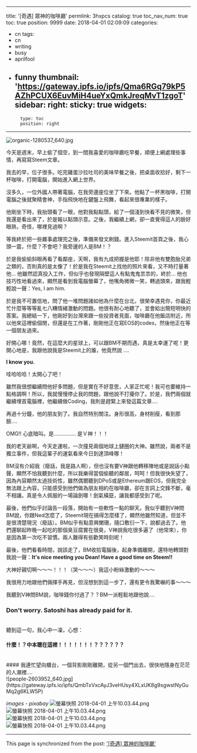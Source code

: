 
---
title: '[奇遇] 眾神的咖啡廳'
permlink: 3hxpcs
catalog: true
toc_nav_num: true
toc: true
position: 9999
date: 2018-04-01 02:09:09
categories:
- cn
tags:
- cn
- writing
- busy
- aprilfool
- funny
thumbnail: 'https://gateway.ipfs.io/ipfs/Qma6RGq79kP5AZhPCUX6EuvMiH4ueYxQmkJreqMvT1zgoT'
sidebar:
    right:
        sticky: true
widgets:
    -
        type: toc
        position: right
---


![organic-1280537_640.jpg](https://gateway.ipfs.io/ipfs/Qma6RGq79kP5AZhPCUX6EuvMiH4ueYxQmkJreqMvT1zgoT)

今天是週末，早上偷了個空，到一間我喜愛的咖啡廳吃早餐，順便上網處理些事情，再寫寫Steem文章。

我去的早，位子很多。吃完雞蛋沙拉吐司的美味早餐之後，把桌面收拾好，剩下一杯咖啡，打開電腦，開始進入網上世界。

沒多久，一位外國人帶著電腦，在我旁邊座位坐了下來。他點了一杯黑咖啡，打開電腦之後就聚精會神，手指飛快地在鍵盤上飛舞，看起來很專業的樣子。

他剛坐下時，我抬頭看了一眼，他對我點點頭，給了一個淺到快看不見的微笑，但我還是看出來了，於是報以點頭示意。之後，我繼續上網，卻一直覺得這人的臉好眼熟，奇怪，哪裡見過啊？

等我終於把一些雜事處理完之後，準備來發文刷錢。進入Steemit首頁之後，我心頭一震，什麼？不會吧？我旁邊的人是BM！？

於是我偷偷斜眼再看了看鄰座，天啊，我有九成把握是他耶！除非他有雙胞胎兄弟之類的，否則真的是太像了！於是我在Steemit上找他的照片來看，又不時打量著他... 他雖然認真投入工作，但似乎也發現隔壁這人有點鬼鬼祟祟的，終於... 他也技巧性地看過來，顯然是看到我電腦螢幕了，他嘴角微微一笑，轉過頭來，跟我輕輕說一聲：Yes, I am him.

於是我不可置信地，問了他一堆問題諸如他為什麼在台北，很榮幸遇見你，你最近忙什麼等等等亂七八糟情緒激動的問題。他很有耐心地聽了，並會給出簡短明快的答案。我總結一下，他剛好到台灣來跟一些投資者見面，咖啡廳在他飯店附近，所以他來這裡偷個閒，但還是在工作著，剛剛他正在寫EOS的codes，然後他正在等一個朋友過來。

好開心哪！竟然，在這麼大的星球上，可以跟BM不期而遇，真是太幸運了呢！更開心地是，我跟他說我是Steemit上的誰，他竟然說 ....

**I know you.**

哇哈哈哈！太開心了吧！

雖然我很想繼續問他好多問題，但是實在不好意思，人家正忙呢！我可也要維持一點格調啊！所以，我就慢慢停止我的問題，跟他說不打擾你了。於是，我們兩個就繼續埋首電腦裡，他繼續做Coding，我則是趕緊上來發這篇文章.... 

再過十分鐘，他的朋友到了。我自然特別關注。身形很高，身材削瘦，看到那臉....

OMG!! 心底暗叫。是............... 是Ｖ神！！！

我的老天爺啊，今天走運啦，一次撞見兩個地球上鏈圈的大神。雖然說，兩者不是獨立事件，但我這輩子的運氣看來今日到達頂峰哪！

BM沒有介紹我（廢話，我是路人啊），但也沒有要V神跟他轉移陣地或是說話小點聲，顯然不怕我聽到什麼，所以我樂得當個偷聽的鄰居，呵呵！但我很快失望了，因為內容顯然太過技術性，雖然偶爾聽到DPoS或是Ethereum跟EOS，但我完全無法跟上內容，只能感受到他們做為朋友相約在咖啡廳，卻在言詞上交鋒不斷，毫不相讓。真是令人佩服的一場論劍哪！劍氣橫竄，讓我都感受到了呢。

最後，他們似乎討論告一段落，開始有一些軟性一點的聊天。我似乎聽到V神問BM說，你跟Ned怎麼了，Steemit現在搞得怎麼樣了，顯然他雖然知道，但並不是很清楚現況（廢話）。BM似乎有點意興闌珊，隨口敷衍一下，說都過去了。他們還聊起昨晚一起吃的那個臭豆腐實在很臭，V神說我吃很多遍了（他常來），你是因為第一次吃不習慣。兩人難得有些歡笑時刻呢！

最後，他們看看時間，說該走了，BM收拾電腦後，起身準備離開，還特地轉頭對我說一聲：**It's nice meeting you Dean! Have a good time on Steem!!** 

 大神好親切啊～～～！！！（哭～～～）我這小粉絲激動的～～～

我很用力地跟他們倆揮手再見，但沒想到到這一步了，還有更令我驚嚇的事～～～

我聽到V神問BM說，咖啡錢你付過了？？BM一派輕鬆地跟他說....

### Don't worry. Satoshi has already paid for it.

<br>聽到這一句，我心中一凜，心想：
<br>
#### 什麼！？中本聰在這裡！！！！！！！？？？？？？
<br>
#### 我連忙望向櫃台，一個背影剛剛離開，從另一個門出去，很快地隱身在茫茫的人潮裡.... 

<br>
![people-2603952_640.jpg](https://gateway.ipfs.io/ipfs/QmbTxVxcAyJ3veHUsy4XLxUK8g9sgwstNyGuMq2g6KLW5P)


*images - pixabay*
![螢幕快照 2018-04-01 上午10.03.44.png](https://gateway.ipfs.io/ipfs/QmTTDLFvex6kHMiUebAkfKfEgXuw39tbd9Zbgsi7SYg1jy)![螢幕快照 2018-04-01 上午10.03.44.png](https://gateway.ipfs.io/ipfs/QmTTDLFvex6kHMiUebAkfKfEgXuw39tbd9Zbgsi7SYg1jy)![螢幕快照 2018-04-01 上午10.03.44.png](https://gateway.ipfs.io/ipfs/QmTTDLFvex6kHMiUebAkfKfEgXuw39tbd9Zbgsi7SYg1jy)![螢幕快照 2018-04-01 上午10.03.44.png](https://gateway.ipfs.io/ipfs/QmTTDLFvex6kHMiUebAkfKfEgXuw39tbd9Zbgsi7SYg1jy)

























- - -

This page is synchronized from the post: ['[奇遇] 眾神的咖啡廳'](https://steemit.com/@deanliu/3hxpcs)
